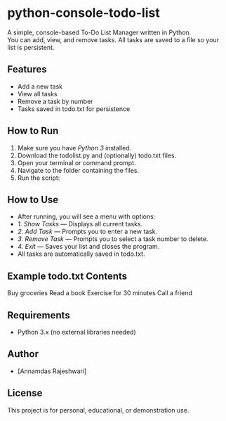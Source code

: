 # python-console-todo-list

A simple, console-based To-Do List Manager written in Python.  
You can add, view, and remove tasks. All tasks are saved to a file so your list is persistent.

## Features

- Add a new task
- View all tasks
- Remove a task by number
- Tasks saved in todo.txt for persistence

## How to Run

1. Make sure you have *Python 3* installed.
2. Download the todolist.py and (optionally) todo.txt files.
3. Open your terminal or command prompt.
4. Navigate to the folder containing the files.
5. Run the script:

## How to Use

- After running, you will see a menu with options:
- *1. Show Tasks* — Displays all current tasks.
- *2. Add Task* — Prompts you to enter a new task.
- *3. Remove Task* — Prompts you to select a task number to delete.
- *4. Exit* — Saves your list and closes the program.
- All tasks are automatically saved in todo.txt.

## Example todo.txt Contents

Buy groceries
Read a book
Exercise for 30 minutes
Call a friend

## Requirements

- Python 3.x (no external libraries needed)

## Author

- [Annamdas Rajeshwari]

## License

This project is for personal, educational, or demonstration use.
